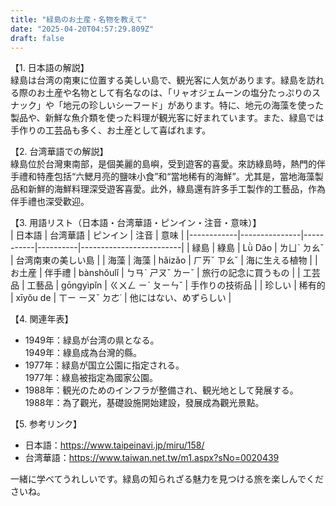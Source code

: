 ```yaml
---
title: "緑島のお土産・名物を教えて"
date: "2025-04-20T04:57:29.809Z"
draft: false
---
```


【1. 日本語の解説】  
緑島は台湾の南東に位置する美しい島で、観光客に人気があります。緑島を訪れる際のお土産や名物として有名なのは、「リャオジェムーンの塩分たっぷりのスナック」や「地元の珍しいシーフード」があります。特に、地元の海藻を使った製品や、新鮮な魚介類を使った料理が観光客に好まれています。また、緑島では手作りの工芸品も多く、お土産として喜ばれます。

【2. 台湾華語での解説】  
綠島位於台灣東南部，是個美麗的島嶼，受到遊客的喜愛。來訪綠島時，熱門的伴手禮和特產包括“六鰓月亮的鹽味小食”和“當地稀有的海鮮”。尤其是，當地海藻製品和新鮮的海鮮料理深受遊客喜愛。此外，綠島還有許多手工製作的工藝品，作為伴手禮也深受歡迎。

【3. 用語リスト（日本語・台湾華語・ピンイン・注音・意味）】  
| 日本語     | 台湾華語       | ピンイン   | 注音      | 意味                     |
|------------|---------------|-----------|----------|-------------------------|
| 緑島       | 綠島          | Lǜ Dǎo    | ㄌㄩˋ ㄉㄠˇ   | 台湾南東の美しい島        |
| 海藻       | 海藻          | hǎizǎo    | ㄏㄞˇ ㄗㄠˇ  | 海に生える植物           |
| お土産     | 伴手禮        | bànshǒulǐ | ㄅㄢˋ ㄕㄡˇ ㄌㄧˇ | 旅行の記念に買うもの      |
| 工芸品     | 工藝品        | gōngyìpǐn | ㄍㄨㄥ ㄧˋ ㄆㄧㄣˇ | 手作りの技術品          |
| 珍しい     | 稀有的        | xīyǒu de  | ㄒㄧ ㄧㄡˇ ㄉㄜ˙ | 他にはない、めずらしい    |

【4. 関連年表】  
- 1949年：緑島が台湾の県となる。  
  1949年：綠島成為台灣的縣。
- 1977年：緑島が国立公園に指定される。  
  1977年：綠島被指定為國家公園。
- 1988年：観光のためのインフラが整備され、観光地として発展する。  
  1988年：為了觀光，基礎設施開始建設，發展成為觀光景點。

【5. 参考リンク】  
- 日本語：https://www.taipeinavi.jp/miru/158/  
- 台湾華語：https://www.taiwan.net.tw/m1.aspx?sNo=0020439

一緒に学べてうれしいです。緑島の知られざる魅力を見つける旅を楽しんでくださいね。
